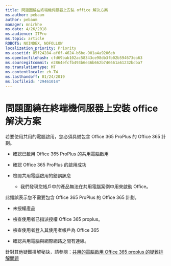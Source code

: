 ```yaml
---
title: 問題圍繞在終端機伺服器上安裝 office 解決方案
ms.author: pebaum
author: pebaum
manager: mnirkhe
ms.date: 4/26/2018
ms.audience: ITPro
ms.topic: article
ROBOTS: NOINDEX, NOFOLLOW
localization_priority: Priority
ms.assetid: 85f24284-af6f-4624-b6be-901a4a9206eb
ms.openlocfilehash: cfd69bab102ac58343ce98db3fb02b594673ea63
ms.sourcegitcommit: e2864efcfb493b6e46b662b746661a61232bdba7
ms.translationtype: MT
ms.contentlocale: zh-TW
ms.lasthandoff: 01/24/2019
ms.locfileid: "29461014"
---
```

# <a name="solutions-for-issues-around-installing-office-on-a-terminal-server"></a>問題圍繞在終端機伺服器上安裝 office 解決方案

若要使用共用的電腦啟用，您必須具備包含 Office 365 ProPlus 的 Office 365 計劃。
  
- 確認已啟用 Office 365 ProPlus 的共用電腦啟用
    
- 確認 Office 365 ProPlus 的啟用成功
    
- 檢閱共用電腦啟用的錯誤訊息
    
  - 我們發現您帳戶中的產品無法在共用電腦案例中用來啟動 Office。
  
此錯誤表示您不需要包含 Office 365 ProPlus 的 Office 365 計劃。
    
  - 未授權產品
    
  - 檢查使用者已指派授權 Office 365 proplus。
    
  - 檢查使用者登入其使用者帳戶為 Office 365
    
  - 確認共用電腦與網際網路之間有連線。
    
針對其他疑難排解秘訣，請參閱：[共用的電腦啟用 Office 365 proplus 的疑難排解問題](https://docs.microsoft.com/DeployOffice/troubleshoot-issues-with-shared-computer-activation-for-office-365-proplus)
  

